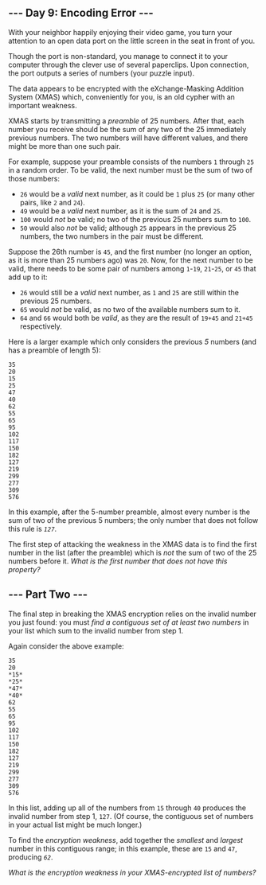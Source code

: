 ## --- Day 9: Encoding Error ---

With your neighbor happily enjoying their video game, you turn your attention to an open data port on the little screen in the seat in front of you.

Though the port is non-standard, you manage to connect it to your computer through the clever use of several paperclips. Upon connection, the port outputs a series of numbers (your puzzle input).

The data appears to be encrypted with the eXchange-Masking Addition System (XMAS) which, conveniently for you, is an old cypher with an important weakness.

XMAS starts by transmitting a *preamble* of 25 numbers. After that, each number you receive should be the sum of any two of the 25 immediately previous numbers. The two numbers will have different values, and there might be more than one such pair.

For example, suppose your preamble consists of the numbers `1` through `25` in a random order. To be valid, the next number must be the sum of two of those numbers:

- `26` would be a *valid* next number, as it could be `1` plus `25` (or many other pairs, like `2` and `24`).
- `49` would be a *valid* next number, as it is the sum of `24` and `25`.
- `100` would *not* be valid; no two of the previous 25 numbers sum to `100`.
- `50` would also *not* be valid; although `25` appears in the previous 25 numbers, the two numbers in the pair must be different.

Suppose the 26th number is `45`, and the first number (no longer an option, as it is more than 25 numbers ago) was `20`. Now, for the next number to be valid, there needs to be some pair of numbers among `1`-`19`, `21`-`25`, or `45` that add up to it:

- `26` would still be a *valid* next number, as `1` and `25` are still within the previous 25 numbers.
- `65` would *not* be valid, as no two of the available numbers sum to it.
- `64` and `66` would both be *valid*, as they are the result of `19+45` and `21+45` respectively.

Here is a larger example which only considers the previous *5* numbers (and has a preamble of length 5):


```
35
20
15
25
47
40
62
55
65
95
102
117
150
182
127
219
299
277
309
576

```

In this example, after the 5-number preamble, almost every number is the sum of two of the previous 5 numbers; the only number that does not follow this rule is *`127`*.

The first step of attacking the weakness in the XMAS data is to find the first number in the list (after the preamble) which is *not* the sum of two of the 25 numbers before it. *What is the first number that does not have this property?*

## --- Part Two ---

The final step in breaking the XMAS encryption relies on the invalid number you just found: you must *find a contiguous set of at least two numbers* in your list which sum to the invalid number from step 1.

Again consider the above example:


```
35
20
*15*
*25*
*47*
*40*
62
55
65
95
102
117
150
182
127
219
299
277
309
576

```

In this list, adding up all of the numbers from `15` through `40` produces the invalid number from step 1, `127`. (Of course, the contiguous set of numbers in your actual list might be much longer.)

To find the *encryption weakness*, add together the *smallest* and *largest* number in this contiguous range; in this example, these are `15` and `47`, producing *`62`*.

*What is the encryption weakness in your XMAS-encrypted list of numbers?*

